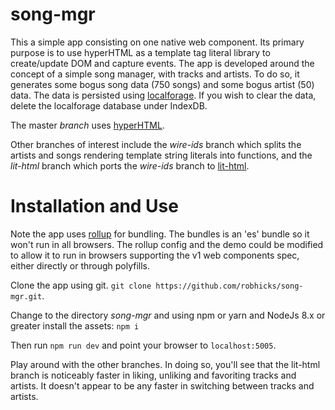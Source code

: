 song-mgr
========

This a simple app consisting on one native web component. Its primary purpose is to use hyperHTML as a template tag literal library to create/update DOM and capture events. The app is developed around the concept of a simple song manager, with tracks and artists. To do so, it generates some bogus song data (750 songs) and some bogus artist (50) data. The data is persisted using [localforage](https://github.com/localForage/localForage). If you wish to clear the data, delete the localforage database under IndexDB.

The master *branch* uses [hyperHTML](https://viperhtml.js.org/hyperhtml/documentation/).

Other branches of interest include the *wire-ids* branch which splits the artists and songs rendering template string literals into functions, and the *lit-html* branch which ports the *wire-ids* branch to [lit-html](https://polymer.github.io/lit-html/).

# Installation and Use

Note the app uses [rollup](https://rollupjs.org/guide/en) for bundling. The bundles is an 'es' bundle so it won't run in all browsers. The rollup config and the demo could be modified to allow it to run in browsers supporting the v1 web components spec, either directly or through polyfills.

Clone the app using git. ```git clone https://github.com/robhicks/song-mgr.git```.

Change to the directory *song-mgr* and using npm or yarn and NodeJs 8.x or greater install the assets:
```npm i```

Then run ```npm run dev``` and point your browser to ```localhost:5005```.

Play around with the other branches. In doing so, you'll see that the lit-html branch is noticeably faster in liking, unliking and favoriting tracks and artists. It doesn't appear to be any faster in switching between tracks and artists.
